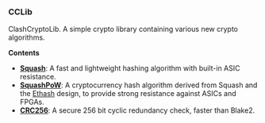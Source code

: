 ### CCLib
ClashCryptoLib. A simple crypto library containing various new crypto algorithms. 

**Contents**
* **[Squash](https://github.com/ClashLuke/CCLib/tree/master/Squash)**: A fast and lightweight hashing algorithm with built-in ASIC resistance.
* **[SquashPoW](https://github.com/ClashLuke/CCLib/tree/master/Squash-PoW)**: A cryptocurrency hash algorithm derived from Squash and the [Ethash](https://github.com/ethereum/wiki/wiki/Ethash) design, to provide strong resistance against ASICs and FPGAs.
* **[CRC256](https://github.com/ClashLuke/CCLib/tree/master/CRC256)**: A secure 256 bit cyclic redundancy check, faster than Blake2.

